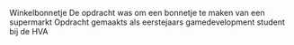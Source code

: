 Winkelbonnetje
De opdracht was om een bonnetje te maken van een supermarkt 
Opdracht gemaakts als eerstejaars gamedevelopment student bij de HVA 
